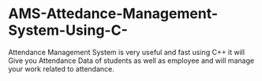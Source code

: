 # AMS-Attedance-Management-System-Using-C-
Attendance Management System is very useful and fast using C++ it will Give you Attendance Data of students as well as employee and will manage your work related to attendance.
